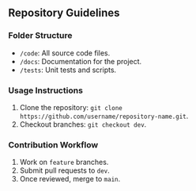 ## Repository Guidelines

### Folder Structure
- `/code`: All source code files.
- `/docs`: Documentation for the project.
- `/tests`: Unit tests and scripts.

### Usage Instructions
1. Clone the repository: `git clone https://github.com/username/repository-name.git`.
2. Checkout branches: `git checkout dev`.

### Contribution Workflow
1. Work on `feature` branches.
2. Submit pull requests to `dev`.
3. Once reviewed, merge to `main`.
